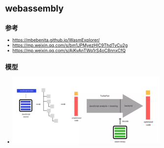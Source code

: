 # webassembly

## 参考
  - https://mbebenita.github.io/WasmExplorer/
  - https://mp.weixin.qq.com/s/bm1JPMyezHIC9ThdTvCu2g
  - https://mp.weixin.qq.com/s/AiKvAnTWq1rS4oC8nnxCfQ


## 模型
  - ![执行过程](wasm.webp)

